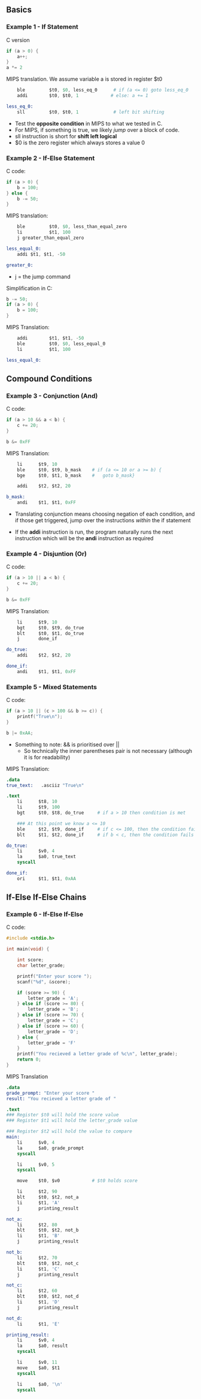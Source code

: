 ## Basics
### Example 1 - If Statement
C version
```C
if (a > 0) {
    a++;
}
a *= 2
```

MIPS translation. We assume variable a is stored in register $t0
```s
    ble         $t0, $0, less_eq_0      # if (a <= 0) goto less_eq_0
    addi        $t0, $t0, 1            # else: a += 1

less_eq_0:
    sll         $t0, $t0, 1             # left bit shifting

```

- Test the **opposite condition** in MIPS to what we tested in C.
- For MIPS, if something is true, we likely *jump* over a block of code.
- sll instruction is short for **shift left logical**
- $0 is the zero register which always stores a value 0

### Example 2 - If-Else Statement
C code:
```c
if (a > 0) {
    b = 100;
} else {
    b -= 50;
}
```

MIPS translation:
```s
    ble         $t0, $0, less_than_equal_zero
    li          $t1, 100
    j greater_than_equal_zero

less_equal_0:
    addi $t1, $t1, -50

greater_0:
```
- j = the jump command

Simplification in C:
```c
b -= 50;
if (a > 0) {
    b = 100;
}
```

MIPS Translation:
```s
    addi        $t1, $t1, -50
    ble         $t0, $0, less_equal_0
    li          $t1, 100

less_equal_0:
```

## Compound Conditions
### Example 3 - Conjunction (And)
C code:
```c
if (a > 10 && a < b) {
    c += 20;
}

b &= 0xFF
```
MIPS Translation:
```s
    li      $t9, 10
    ble     $t0, $t9, b_mask    # if (a <= 10 or a >= b) {
    bge     $t0, $t1, b_mask    #   goto b_mask}

    addi    $t2, $t2, 20

b_mask:
    andi    $t1, $t1, 0xFF
```
- Translating conjunction means choosing negation of each condition, and if those get triggered, jump over the instructions *within* the if statement

- If the **addi** instruction is run, the program naturally runs the next instruction which will be the **andi** instruction as required

### Example 4 - Disjuntion (Or)
C code:
```c
if (a > 10 || a < b) {
    c += 20;
}

b &= 0xFF
```

MIPS Translation:
```s
    li      $t9, 10
    bgt     $t0, $t9, do_true
    blt     $t0, $t1, do_true
    j       done_if

do_true:
    addi    $t2, $t2, 20

done_if:
    andi    $t1, $t1, 0xFF
```

### Example 5 - Mixed Statements
C code:
```c
if (a > 10 || (c > 100 && b >= c)) {
    printf("True\n");
}

b |= 0xAA;
```
- Something to note: && is prioritised over ||
    - So technically the inner parentheses pair is not necessary (although it is for readability)

MIPS Translation:
```s
.data
true_text:   .asciiz "True\n"

.text
    li      $t8, 10
    li      $t9, 100
    bgt     $t0, $t8, do_true     # if a > 10 then condition is met

    ### At this point we know a <= 10
    ble     $t2, $t9, done_if     # if c <= 100, then the condition fails
    blt     $t1, $t2, done_if     # if b < c, then the condition fails

do_true:
    li      $v0, 4
    la      $a0, true_text
    syscall

done_if:
    ori     $t1, $t1, 0xAA
```

## If-Else If-Else Chains
### Example 6 - If-Else If-Else

C code:
```c
#include <stdio.h>

int main(void) {

    int score;
    char letter_grade;

    printf("Enter your score ");
    scanf("%d", &score);

    if (score >= 90) {
        letter_grade = 'A';
    } else if (score >= 80) {
        letter_grade = 'B';
    } else if (score >= 70) {
        letter_grade = 'C';
    } else if (score >= 60) {
        letter_grade = 'D';
    } else {
        letter_grade = 'F'
    }
    printf("You recieved a letter grade of %c\n", letter_grade);
    return 0;
}
```

MIPS Translation
```s
.data
grade_prompt: "Enter your score "
result: "You recieved a letter grade of "

.text
### Register $t0 will hold the score value
### Register $t1 will hold the letter_grade value

### Register $t2 will hold the value to compare
main:
    li      $v0, 4
    la      $a0, grade_prompt
    syscall

    li      $v0, 5
    syscall

    move    $t0, $v0            # $t0 holds score

    li      $t2, 90
    blt     $t0, $t2, not_a
    li      $t1, 'A'
    j       printing_result

not_a:
    li      $t2, 80
    blt     $t0, $t2, not_b
    li      $t1, 'B'
    j       printing_result

not_b:
    li      $t2, 70
    blt     $t0, $t2, not_c
    li      $t1, 'C'
    j       printing_result

not_c:
    li      $t2, 60
    blt     $t0, $t2, not_d
    li      $t1, 'D'
    j       printing_result

not_d:
    li      $t1, 'E'

printing_result:
    li      $v0, 4
    la      $a0, result
    syscall

    li      $v0, 11
    move    $a0, $t1
    syscall

    li      $a0, '\n'
    syscall



```